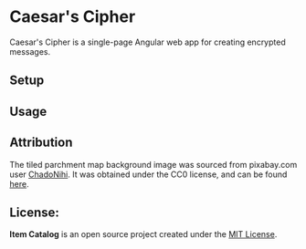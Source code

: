 # Caesar's Cipher
Caesar's Cipher is a single-page Angular web app for creating encrypted messages.

## Setup

## Usage

## Attribution
The tiled parchment map background image was sourced from pixabay.com user [ChadoNihi](https://pixabay.com/en/users/ChadoNihi-634818/).  It was obtained under the CC0 license, and can be found [here](https://pixabay.com/en/map-background-parchment-seamless-574792/).

## License:
**Item Catalog** is an open source project created under the
[MIT License](https://github.com/GreenGiraffe1/Item-Catalog/blob/master/LICENSE).